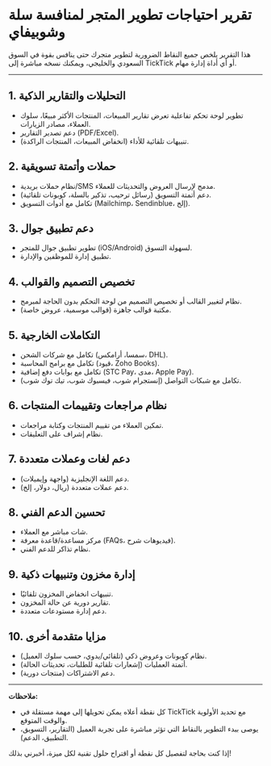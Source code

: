 # تقرير احتياجات تطوير المتجر لمنافسة سلة وشوبيفاي

هذا التقرير يلخص جميع النقاط الضرورية لتطوير متجرك حتى ينافس بقوة في السوق السعودي والخليجي، ويمكنك نسخه مباشرة إلى TickTick أو أي أداة إدارة مهام.

---

## 1. التحليلات والتقارير الذكية
- تطوير لوحة تحكم تفاعلية تعرض تقارير المبيعات، المنتجات الأكثر مبيعًا، سلوك العملاء، مصادر الزيارات.
- دعم تصدير التقارير (PDF/Excel).
- تنبيهات تلقائية للأداء (انخفاض المبيعات، المنتجات الراكدة).

## 2. حملات وأتمتة تسويقية
- نظام حملات بريدية/SMS مدمج لإرسال العروض والتحديثات للعملاء.
- دعم أتمتة التسويق (رسائل ترحيب، تذكير بالسلة، كوبونات تلقائية).
- تكامل مع أدوات التسويق (Mailchimp، Sendinblue، إلخ).

## 3. دعم تطبيق جوال
- تطوير تطبيق جوال للمتجر (iOS/Android) لسهولة التسوق.
- تطبيق إدارة للموظفين والإدارة.

## 4. تخصيص التصميم والقوالب
- نظام لتغيير القالب أو تخصيص التصميم من لوحة التحكم بدون الحاجة لمبرمج.
- مكتبة قوالب جاهزة (قوالب موسمية، عروض خاصة).

## 5. التكاملات الخارجية
- تكامل مع شركات الشحن (سمسا، أرامكس، DHL).
- تكامل مع برامج المحاسبة (قيود، Zoho Books).
- تكامل مع بوابات دفع إضافية (STC Pay، مدى، Apple Pay).
- تكامل مع شبكات التواصل (إنستجرام شوب، فيسبوك شوب، تيك توك شوب).

## 6. نظام مراجعات وتقييمات المنتجات
- تمكين العملاء من تقييم المنتجات وكتابة مراجعات.
- نظام إشراف على التعليقات.

## 7. دعم لغات وعملات متعددة
- دعم اللغة الإنجليزية (واجهة وإيميلات).
- دعم عملات متعددة (ريال، دولار، إلخ).

## 8. تحسين الدعم الفني
- شات مباشر مع العملاء.
- مركز مساعدة/قاعدة معرفة (FAQs، فيديوهات شرح).
- نظام تذاكر للدعم الفني.

## 9. إدارة مخزون وتنبيهات ذكية
- تنبيهات انخفاض المخزون تلقائيًا.
- تقارير دورية عن حالة المخزون.
- دعم إدارة مستودعات متعددة.

## 10. مزايا متقدمة أخرى
- نظام كوبونات وعروض ذكي (تلقائي/يدوي، حسب سلوك العميل).
- أتمتة العمليات (إشعارات تلقائية للطلبات، تحديثات الحالة).
- دعم الاشتراكات (منتجات دورية).

---

**ملاحظات:**
- كل نقطة أعلاه يمكن تحويلها إلى مهمة مستقلة في TickTick مع تحديد الأولوية والوقت المتوقع.
- يوصى ببدء التطوير بالنقاط التي تؤثر مباشرة على تجربة العميل (التقارير، التسويق، التطبيق، الدعم).

إذا كنت بحاجة لتفصيل كل نقطة أو اقتراح حلول تقنية لكل ميزة، أخبرني بذلك!
